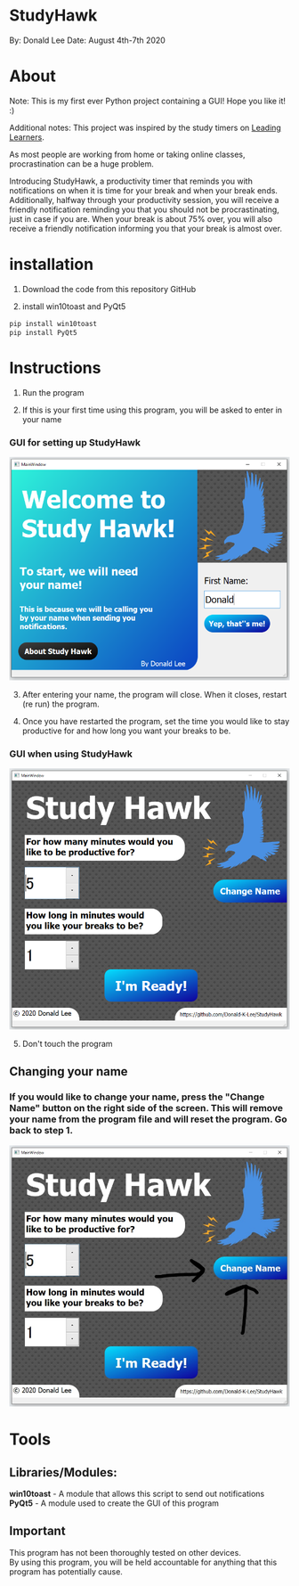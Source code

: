 # StudyHawk
By: Donald Lee
Date: August 4th-7th 2020

# About
Note: This is my first ever Python project containing a GUI! Hope you like it! :) <br/>

Additional notes: This project was inspired by the study timers on [Leading Learners](https://www.leadlearners.ca/study-timer). <br/>

As most people are working from home or taking online classes, procrastination can be a huge problem.  <br/>

Introducing StudyHawk, a productivity timer that reminds you with notifications on when it is time for your break and when your break ends. <br/>
Additionally, halfway through your productivity session, you will receive a friendly notification reminding you that you should not be procrastinating, just in case if you are. When your break is about 75% over, you will also receive a friendly notification informing you that your break is almost over.


# installation
1. Download the code from this repository GitHub

2. install win10toast and PyQt5
```
pip install win10toast
pip install PyQt5
```
# Instructions
1. Run the program

2. If this is your first time using this program, you will be asked to enter in your name

### GUI for setting up StudyHawk
![SetUp](https://github.com/Donald-K-Lee/StudyHawk/blob/master/StudyHawkReadmeIMG/SetUpGUIImg.PNG)

3. After entering your name, the program will close. When it closes, restart (re run) the program.

4. Once you have restarted the program, set the time you would like to stay productive for and how long you want your breaks to be.

### GUI when using StudyHawk
![GUI](https://github.com/Donald-K-Lee/StudyHawk/blob/master/StudyHawkReadmeIMG/GUI.PNG)

5. Don't touch the program

## Changing your name
### If you would like to change your name, press the "Change Name" button on the right side of the screen. This will remove your name from the program file and will reset the program. Go back to step 1. 

![Change Name](https://github.com/Donald-K-Lee/StudyHawk/blob/master/StudyHawkReadmeIMG/ChangeName.jpg)


# Tools
## Libraries/Modules:
**win10toast** - A module that allows this script to send out notifications </br>
**PyQt5** - A module used to create the GUI of this program

## Important 
This program has not been thoroughly tested on other devices. 
</br>By using this program, you will be held accountable for anything that this program has potentially cause. 

